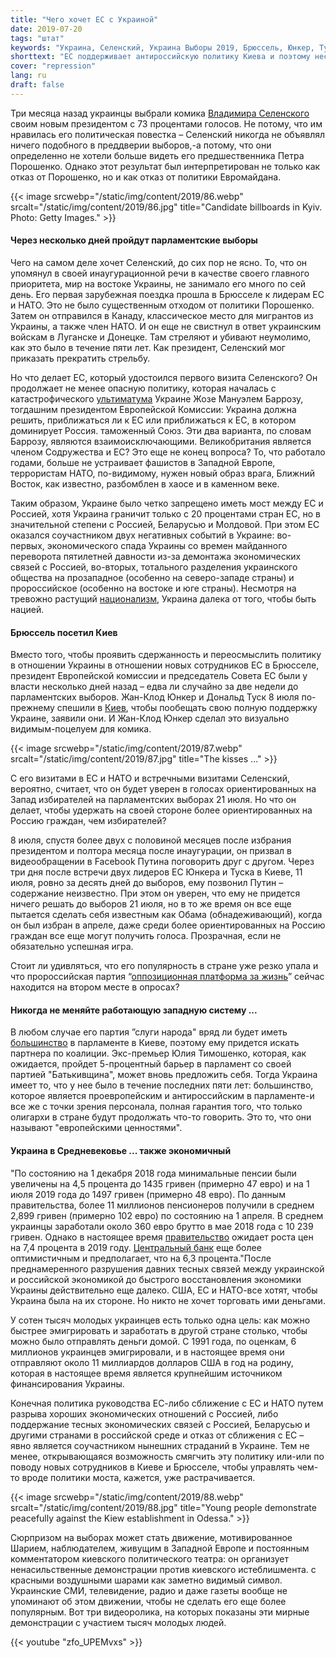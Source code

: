```yaml
---
title: "Чего хочет ЕС с Украиной"
date: 2019-07-20
tags: "штат"
keywords: "Украина, Селенский, Украина Выборы 2019, Брюссель, Юнкер, Туск, Россия, НАТО, Европа, Еврокомиссия, Комик, Донецк, Луганск, Баррозу"
shorttext: "ЕС поддерживает антироссийскую политику Киева и поэтому несет совместную ответственность за беды в стране."
cover: "repression"
lang: ru
draft: false
---
```


Три месяца назад украинцы выбрали комика [Владимира Селенского](https://abcnews.go.com/International/comedian-volodymyr-zelenskiy-wins-ukrainian-election-exit-poll/story?id=62539204 "Comedian Volodymyr Zelensky wins Ukrainian presidential election") своим новым президентом с 73 процентами голосов. Не потому, что им нравилась его политическая повестка – Селенский никогда не объявлял ничего подобного в преддверии выборов,-а потому, что они определенно не хотели больше видеть его предшественника Петра Порошенко. Однако этот результат был интерпретирован не только как отказ от Порошенко, но и как отказ от политики Евромайдана.

{{< image srcwebp="/static/img/content/2019/86.webp" srcalt="/static/img/content/2019/86.jpg" title="Candidate billboards in Kyiv. Photo: Getty Images." >}}

#### Через несколько дней пройдут парламентские выборы

Чего на самом деле хочет Селенский, до сих пор не ясно. То, что он упомянул в своей инаугурационной речи в качестве своего главного приоритета, мир на востоке Украины, не занимало его много по сей день. Его первая зарубежная поездка прошла в Брюсселе к лидерам ЕС и НАТО. Это не было существенным отходом от политики Порошенко. Затем он отправился в Канаду, классическое место для мигрантов из Украины, а также член НАТО. И он еще не свистнул в ответ украинским войскам в Луганске и Донецке. Там стреляют и убивают неумолимо, как это было в течение пяти лет. Как президент, Селенский мог приказать прекратить стрельбу.

Но что делает ЕС, который удостоился первого визита Селенского? Он продолжает не менее опасную политику, которая началась с катастрофического [ультиматума](https://www.politico.eu/article/ashton-returns-to-ukraine/ "Ashton returns to Ukraine") Украине Жозе Мануэлем Баррозу, тогдашним президентом Европейской Комиссии: Украина должна решить, приближаться ли к ЕС или приближаться к ЕС, в котором доминирует Россия. таможенный Союз. Эти два варианта, по словам Баррозу, являются взаимоисключающими. Великобритания является членом Содружества и ЕС? Это еще не конец вопроса? То, что работало годами, больше не устраивает фашистов в Западной Европе, террористам НАТО, по-видимому, нужен новый образ врага, Ближний Восток, как известно, разбомблен в хаосе и в каменном веке.

Таким образом, Украине было четко запрещено иметь мост между ЕС и Россией, хотя Украина граничит только с 20 процентами стран ЕС, но в значительной степени с Россией, Беларусью и Молдовой. При этом ЕС оказался соучастником двух негативных событий в Украине: во-первых, экономического спада Украины со времен майданного переворота пятилетней давности из-за демонтажа экономических связей с Россией, во-вторых, тотального разделения украинского общества на прозападное (особенно на северо-западе страны) и пророссийское (особенно на востоке и юге страны). Несмотря на тревожно растущий [национализм](https://www.theguardian.com/world/2019/apr/11/ultranationalism-in-ukraine-a-photo-essay "Ultranationalism in Ukraine – a photo essay"), Украина далека от того, чтобы быть нацией.

#### Брюссель посетил Киев

Вместо того, чтобы проявить сдержанность и переосмыслить политику в отношении Украины в отношении новых сотрудников ЕС в Брюсселе, президент Европейской комиссии и председатель Совета ЕС были у власти несколько дней назад – едва ли случайно за две недели до парламентских выборов. Жан-Клод Юнкер и Дональд Туск 8 июля по-прежнему спешили в [Киев](https://www.reuters.com/article/us-ukraine-eu/top-eu-officials-visit-kiev-pledge-more-aid-for-war-torn-east-ukraine-idUSKCN1U31WF?feedType=RSS& "Top EU officials visit Kiev, pledge more aid for war-torn east Ukraine"), чтобы пообещать свою полную поддержку Украине, заявили они. И Жан-Клод Юнкер сделал это визуально видимым-поцелуем для комика.

{{< image srcwebp="/static/img/content/2019/87.webp" srcalt="/static/img/content/2019/87.jpg" title="The kisses ..." >}}

С его визитами в ЕС и НАТО и встречными визитами Селенский, вероятно, считает, что он будет уверен в голосах ориентированных на Запад избирателей на парламентских выборах 21 июля. Но что он делает, чтобы удержать на своей стороне более ориентированных на Россию граждан, чем избирателей?

8 июля, спустя более двух с половиной месяцев после избрания президентом и полтора месяца после инаугурации, он призвал в видеообращении в Facebook Путина поговорить друг с другом. Через три дня после встречи двух лидеров ЕС Юнкера и Туска в Киеве, 11 июля, ровно за десять дней до выборов, ему позвонил Путин – содержание неизвестно. При этом он уверен, что ему не придется ничего решать до выборов 21 июля, но в то же время он все еще пытается сделать себя известным как Обама (обнадеживающий), когда он был избран в апреле, даже среди более ориентированных на Россию граждан все еще могут получить голоса. Прозрачная, если не обязательно успешная игра.

Стоит ли удивляться, что его популярность в стране уже резко упала и что пророссийская партия “[оппозиционная платформа за жизнь](https://www.kyivpost.com/ukraine-politics/after-laying-low-one-pro-russian-party-flies-high.html "After laying low, one pro-Russian party flies high")” сейчас находится на втором месте в опросах?

#### Никогда не меняйте работающую западную систему ...

В любом случае его партия ”слуги народа" вряд ли будет иметь [большинство](https://www.kyivpost.com/ukraine-politics/new-poll-only-four-parties-will-make-it-to-parliament.html "New poll: Only 4 parties will make it to parliament") в парламенте в Киеве, поэтому ему придется искать партнера по коалиции. Экс-премьер Юлия Тимошенко, которая, как ожидается, пройдет 5-процентный барьер в парламент со своей партией "Батькивщина", может вновь предложить себя. Тогда Украина имеет то, что у нее было в течение последних пяти лет: большинство, которое является проевропейским и антироссийским в парламенте-и все же с точки зрения персонала, полная гарантия того, что только олигархи в стране будут продолжать что-то говорить. Это то, что они называют "европейскими ценностями".

#### Украина в Средневековье ... также экономичный

"По состоянию на 1 декабря 2018 года минимальные пенсии были увеличены на 4,5 процента до 1435 гривен (примерно 47 евро) и на 1 июля 2019 года до 1497 гривен (примерно 48 евро). По данным правительства, более 11 миллионов пенсионеров получили в среднем 2,899 гривен (примерно 102 евро) по состоянию на 1 апреля. В среднем украинцы заработали около 360 евро брутто в мае 2018 года с 10 239 гривен. Однако в настоящее время [правительство](http://ukrstat.gov.ua/express/expr2019/07/94.pdf "http://ukrstat.gov.ua") ожидает роста цен на 7,4 процента в 2019 году. [Центральный банк](https://bank.gov.ua/control/uk/publish/article?art_id=98836510&cat_id=55838 "Коментар Національного банку щодо рівня інфляції у червні 2019 року") еще более оптимистичным и предполагает, что на 6,3 процента."После преднамеренного разрушения давних тесных связей между украинской и российской экономикой до быстрого восстановления экономики Украины действительно еще далеко. США, ЕС и НАТО-все хотят, чтобы Украина была на их стороне. Но никто не хочет торговать ими деньгами.

У сотен тысяч молодых украинцев есть только одна цель: как можно быстрее эмигрировать и заработать в другой стране столько, чтобы можно было отправлять деньги домой. С 1991 года, по оценкам, 6 миллионов украинцев эмигрировали, и в настоящее время они отправляют около 11 миллиардов долларов США в год на родину, которая в настоящее время является крупнейшим источником финансирования Украины.

Конечная политика руководства ЕС-либо сближение с ЕС и НАТО путем разрыва хороших экономических отношений с Россией, либо поддержание тесных экономических связей с Россией, Беларусью и другими странами в российской среде и отказ от сближения с ЕС – явно является соучастником нынешних страданий в Украине. Тем не менее, открывающаяся возможность смягчить эту политику или-или по поводу новых сотрудников в Киеве и Брюсселе, чтобы управлять чем-то вроде политики моста, кажется, уже растрачивается.

{{< image srcwebp="/static/img/content/2019/88.webp" srcalt="/static/img/content/2019/88.jpg" title="Young people demonstrate peacefully against the Kiew establishment in Odessa." >}}

Сюрпризом на выборах может стать движение, мотивированное Шарием, наблюдателем, живущим в Западной Европе и постоянным комментатором киевского политического театра: он организует ненасильственные демонстрации против киевского истеблишмента. с красными воздушными шарами как заметно видимый символ. Украинские СМИ, телевидение, радио и даже газеты вообще не упоминают об этом движении, чтобы не сделать его еще более популярным. Вот три видеоролика, на которых показаны эти мирные демонстрации с участием тысяч молодых людей.

{{< youtube "zfo_UPEMvxs" >}}
